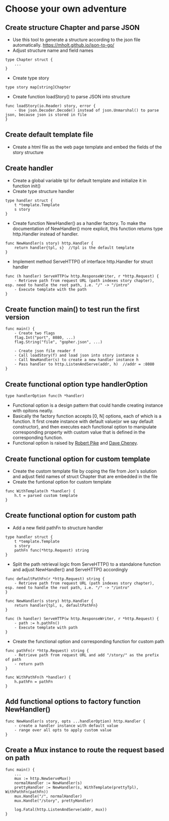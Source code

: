 # Choose your own adventure

## Create structure Chapter and parse JSON
* Use this tool to generate a structure according to the json file automatically. https://mholt.github.io/json-to-go/
* Adjust structure name and field names
```
type Chapter struct {
    ...
}
```
* Create type story
```
type story map[string]Chapter
```
* Create function loadStory() to parse JSON into structure
```
func loadStory(io.Reader) story, error {
    - Use json.Decoder.Decode() instead of json.Unmarshal() to parse json, because json is stored in file 
}
```
## Create default template file
* Create a html file as the web page template and embed the fields of the story structure
## Create handler
* Create a global variable tpl for default template and initialize it in function init()
* Create type structure handler
```
type handler struct {
    t *template.Template
    s story     
}
```
* Create function NewHandler() as a handler factory. To make the documentation of NewHandler() more explicit, this function returns type http.Handler instead of handler.
```
func NewHandler(s story) http.Handler {
    return handler{tpl, s}  //tpl is the default template
}
```
* Implement method ServeHTTP() of interface http.Handler for struct handler
```
func (h handler) ServeHTTP(w http.ResponseWriter, r *http.Request) {
    - Retrieve path from request URL (path indexes story chapter), esp. need to handle the root path, i.e. "/" -> "/intro"
    - Execute template with the path
}
```
## Create function main() to test run the first version
```
func main() {
    - Create two flags
    flag.Int("port", 8080, ...)
    flag.String("file", "gopher.json", ...)

    - Create json file reader f
    - Call loadStory(f) and load json into story isntance s 
    - Call NewHandler(s) to create a new handler instance h
    - Pass handler to http.ListenAndServe(addr, h)  //addr = :8080
}
``` 
## Create functional option type handlerOption 
```
type handlerOption func(h *handler)
```
* Functional option is a design pattern that could handle creating instance with opitons neatly. 
* Basically the factory function accepts [0, N] options, each of which is a function. It first create instance with default value(or we say default constructor), and then executes each functional option to manipulate corresponding property with custom value that is defined in the corresponding function. 
* Functional option is raised by [Robert Pike](https://commandcenter.blogspot.com/2014/01/self-referential-functions-and-design.html) and [Dave Cheney](https://dave.cheney.net/2014/10/17/functional-options-for-friendly-apis).
## Create functional option for custom template
* Create the custom template file by coping the file from Jon's solution and adjust field names of struct Chapter that are embedded in the file
* Create the funtional option for custom template
```
func WithTemplate(h *handler) {
    h.t = parsed custom template
}
```
## Create functional option for custom path
* Add a new field pathFn to structure handler
```
type handler struct {
    t *template.Template
    s story
    pathFn func(*http.Request) string 
}
```
* Split the path retrieval logic from ServeHTTP() to a standalone function and adjust NewHandler() and ServeHTTP() accordingly
```
func defaultPathFn(r *http.Request) string {
    - Retrieve path from request URL (path indexes story chapter), esp. need to handle the root path, i.e. "/" -> "/intro"
}

func NewHandler(s story) http.Handler {
    return handler{tpl, s, defaultPathFn}
}

func (h handler) ServeHTTP(w http.ResponseWriter, r *http.Request) {
    - path := h.pathFn()
    - Execute template with path
}
```
* Create the functional option and corresponding function for custom path
```
func pathFn(r *http.Request) string {
    - Retrieve path from request URL and add "/story/" as the prefix of path
    - return path
}

func WithPathFn(h *handler) {
    h.pathFn = pathFn
}
```
## Add functional options to factory function NewHandler()
```
func NewHandler(s story, opts ...handlerOption) http.Handler {
    - create a handler instance with default value
    - range over all opts to apply custom value
}
```
## Create a Mux instance to route the request based on path
```
func main() {
    ...
    mux := http.NewServeMux()
    normalHandler := NewHandler(s)
    prettyHandler := NewHandler(s, WithTemplate(prettyTpl), WithPathFn(pathFn))
    mux.Handle("/", normalHandler)
    mux.Handle("/story", prettyHandler)

    log.Fatal(http.ListenAndServe(addr, mux))
}
```
